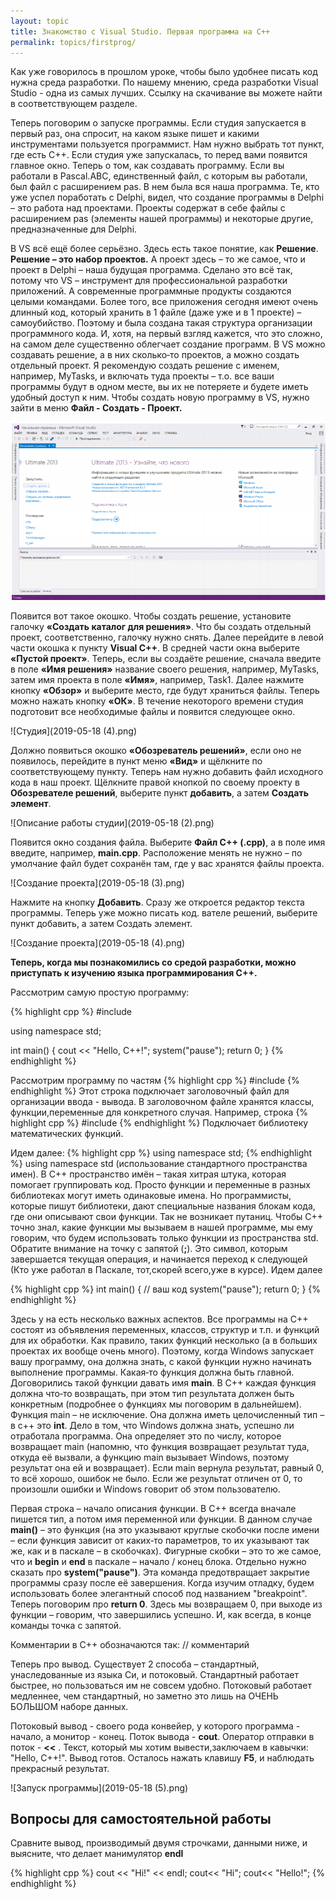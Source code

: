 ```yaml
---
layout: topic
title: Знакомство с Visual Studio. Первая программа на C++
permalink: topics/firstprog/
---
```

Как уже говорилось в прошлом уроке, чтобы было удобнее писать код нужна среда разработки. По нашему мнению, среда разработки Visual Studio - одна из самых лучших. Ссылку на скачивание вы можете найти в соответствующем разделе. 

Теперь поговорим о запуске программы. Если  студия  запускается  в  первый  раз,  она спросит, на каком языке пишет и какими инструментами пользуется программист. Нам нужно выбрать тот пункт, где есть C++. Если студия уже запускалась, то перед вами появится главное окно. Теперь о том, как создавать программу. Если вы работали в Pascal.ABC, единственный  файл, с которым вы работали, был файл с расширением pas. В нем была вся наша программа.  Те, кто уже успел поработать с Delphi, видел, что создание программы в Delphi – это работа  над  проектами.  Проекты  содержат  в  себе  файлы  с  расширением  pas  (элементы  нашей  программы) и некоторые другие, предназначенные для Delphi.

В VS всё ещё более серьёзно. Здесь есть такое понятие, как **Решение**. **Решение – это  набор  проектов.**  А  проект  здесь  –  то  же  самое,  что  и  проект  в  Delphi  –  наша  будущая  программа.  Сделано  это  всё  так,  потому  что  VS  –  инструмент  для  профессиональной  разработки  приложений.  А  современные  программные  продукты  создаются  целыми  командами. Более того, все приложения сегодня имеют очень длинный код, который хранить  в 1 файле (даже уже и в 1 проекте) – самоубийство. Поэтому и была создана такая структура  организации программного кода. И, хотя, на первый взгляд кажется, что это сложно, на самом  деле существенно облегчает создание программ.  В  VS  можно  создавать  решение,  а  в  них  сколько‐то  проектов,  а  можно  создать  отдельный проект. Я рекомендую создать решение с именем, например, MyTasks, и включать  туда проекты – т.о. все ваши программы будут в одном месте, вы их не потеряете и будете  иметь удобный доступ к ним.  Чтобы создать новую программу в VS, нужно зайти в меню **Файл - Создать - Проект.**

![Создание программ](2019-05-18.png)

Появится  вот  такое  окошко.  Чтобы  создать  решение,  установите  галочку  **«Создать  каталог  для  решения»**.  Что  бы  создать  отдельный  проект,  соответственно,  галочку  нужно  снять.  Далее  перейдите  в  левой  части  окошка  к  пункту  **Visual  C++**.  В  средней  части  окна  выберите **«Пустой проект»**. Теперь, если вы создаёте решение, сначала введите в поле **«Имя  решения»** название своего решения, например, MyTasks, затем имя проекта в поле **«Имя»**,  например,  Task1.  Далее  нажмите  кнопку  **«Обзор»**  и  выберите  место,  где  будут  храниться  файлы. Теперь можно нажать кнопку **«ОК»**. В течение некоторого времени студия подготовит  все необходимые файлы и появится следующее окно.

![Студия](2019-05-18 (4).png)

Должно  появиться  окошко  **«Обозреватель  решений»**,  если  оно  не  появилось,  перейдите в пункт меню **«Вид»** и щёлкните по соответствующему пункту.  Теперь  нам  нужно  добавить  файл  исходного  кода  в  наш  проект.  Щёлкните  правой  кнопкой  по  своему  проекту  в  **Обозревателе  решений**,  выберите  пункт  **добавить**,  а  затем  **Создать элемент**. 

![Описание работы студии](2019-05-18 (2).png)

Появится  окно  создания  файла.  Выберите  **Файл  C++  (.cpp)**,  а  в  поле  имя  введите, 
например, **main.cpp**. Расположение менять  не нужно – по умолчание файл будет сохранён 
там, где у вас хранятся файлы проекта. 

![Создание проекта](2019-05-18 (3).png)

Нажмите на кнопку **Добавить**. Сразу же откроется редактор текста программы. Теперь  уже можно писать код. вателе  решений,  выберите  пункт  добавить,  а  затем  Создать элемент. 

![Создание проекта](2019-05-18 (4).png)

**Теперь, когда мы познакомились со средой разработки, можно приступать к изучению языка программирования C++.**

Рассмотрим самую простую программу:

{% highlight cpp %}
#include <iostream>
 
using namespace std; 

int main() { 
cout << "Hello, C++!";
system("pause");
return 0; 
} 
{% endhighlight %}

Рассмотрим программу по частям
{% highlight cpp %}
#include <iostream>
{% endhighlight %}
Этот строка подключает заголовочный файл для организации ввода - вывода. В заголовочном файле хранятся классы, функции,переменные для конкретного случая. Например, строка
 {% highlight cpp %}
#include <cmath>
{% endhighlight %}
Подключает библиотеку математических функций.
 
Идем далее:
{% highlight cpp %}
using namespace std;
{% endhighlight %}
 using namespace std (использование стандартного пространства имен).  В  C++  пространство  имён  –  такая  хитрая  штука,  которая  помогает группировать  код.  Просто  функции  и  переменные  в  разных  библиотеках  могут  иметь одинаковые  имена.  Но  программисты,  которые  пишут  библиотеки,  дают  специальные названия блокам кода, где они описывают свои функции. Так не возникает путаниц. Чтобы C++ точно  знал, какие функции мы вызываем в  нашей  программе, мы ему  говорим, что  будем  использовать только функции из пространства std. Обратите внимание на точку с запятой (**;**). Это символ, которым завершается текущая операция, и начинается переход к следующей (Кто уже работал в Паскале, тот,скорей всего,уже в курсе). Идем далее

{% highlight cpp %}
int main()
{
// ваш  код
system("pause");
return 0;
}
{% endhighlight %}

Здесь у на есть несколько важных аспектов. Все программы на C++ состоят из объявления переменных, классов, структур и т.п. и 
функций для их обработки. Как правило, таких функций несколько (а в больших проектах их вообще очень много). Поэтому, когда Windows запускает вашу программу, она должна знать, с  какой  функции  нужно  начинать  выполнение  программы.  Какая‐то  функция  должна  быть 
главной.  Договорились  такой  функции  давать  имя  **main**. В C++  каждая  функция  должна  что‐то  возвращать,  при  этом  тип  результата  должен  быть конкретным (подробнее о функциях мы поговорим в дальнейшем). Функция main – не исключение. Она должна иметь целочисленный тип – в c++ это  **int**.  Дело  в  том,  что  Windows  должна  знать,  успешно  ли  отработала  программа.  Она 
определяет  это  по  числу,  которое  возвращает  main  (напомню,  что  функция  возвращает результат туда, откуда её вызвали, а функцию main вызывает Windows, поэтому результат она ей и возвращает). Если main вернула результат, равный 0, то всё хорошо, ошибок не было. 
Если  же  результат  отличен  от  0,  то  произошли  ошибки  и  Windows  говорит  об  этом пользователю.

Первая  строка  –  начало  описания  функции.  В  C++  всегда  вначале пишется тип, а потом имя переменной или функции. В данном случае **main()** – это  функция (на это указывают круглые скобочки после имени – если функция зависит от каких‐то 
параметров, то их указывают так же, как и в паскале – в скобочках). Фигурные скобки – это то же самое, что и **begin** и **end** в паскале – начало / конец блока. Отдельно нужно сказать про **system("pause")**. Эта команда предотвращает закрытие программы сразу после её завершения. Когда изучим отладку, будем использовать более элегантный способ под названием "breakpoint". Теперь поговорим про **return 0**. Здесь мы возвращаем 0, при выходе из функции – говорим, что завершились успешно. И, как всегда, в конце команды точка с запятой. 

Комментарии в C++ обозначаются так: // комментарий

Теперь про вывод. Существует 2 способа – стандартный, унаследованные из языка Си, и потоковый. Стандартный работает быстрее, но пользоваться им не совсем удобно. Потоковый работает медленнее, чем стандартный, но заметно это лишь на ОЧЕНЬ БОЛЬШОМ наборе данных. 

Потоковый вывод - своего рода конвейер, у которого программа - начало, а монитор - конец. Поток вывода - **cout**. Оператор отправки в поток -  **<<** . Текст, который мы хотим вывести,заключаем в кавычки: "Hello, C++!". Вывод готов. Осталось нажать клавишу **F5**, и наблюдать прекрасный результат.

![Запуск программы](2019-05-18 (5).png)

## Вопросы для самостоятельной работы

Сравните вывод, производимый двумя строчками, данными ниже, и выясните, что делает манимулятор **endl**

{% highlight cpp %}
cout << "Hi!" << endl;
cout<< "Hi";
cout<< "Hello!";
{% endhighlight %}
